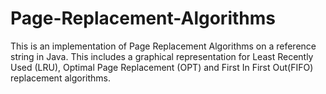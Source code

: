 # Page-Replacement-Algorithms
This is an implementation of Page Replacement Algorithms on a reference string in Java. This includes a graphical representation for Least Recently Used (LRU), Optimal Page Replacement (OPT) and First In First Out(FIFO) replacement algorithms.

